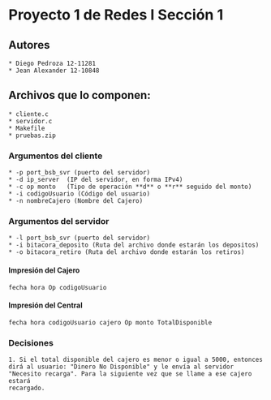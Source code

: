 # Proyecto 1 de Redes I Sección 1

## Autores
	* Diego Pedroza 12-11281
	* Jean Alexander 12-10848


## Archivos que lo componen:
	* cliente.c 
	* servidor.c
	* Makefile
	* pruebas.zip


### Argumentos del cliente
	* -p port_bsb_svr (puerto del servidor)
	* -d ip_server	(IP del servidor, en forma IPv4)
	* -c op monto   (Tipo de operación **d** o **r** seguido del monto)
	* -i codigoUsuario (Código del usuario)
	* -n nombreCajero (Nombre del Cajero)

### Argumentos del servidor
	* -l port_bsb_svr (puerto del servidor)
	* -i bitacora_deposito (Ruta del archivo donde estarán los depositos)
	* -o bitacora_retiro (Ruta del archivo donde estarán los retiros)


#### Impresión del Cajero
	fecha hora Op codigoUsuario

#### Impresión del Central
	fecha hora codigoUsuario cajero Op monto TotalDisponible

### Decisiones
	1. Si el total disponible del cajero es menor o igual a 5000, entonces
	dirá al usuario: "Dinero No Disponible" y le envía al servidor
	"Necesito recarga". Para la siguiente vez que se llame a ese cajero estará
	recargado.


